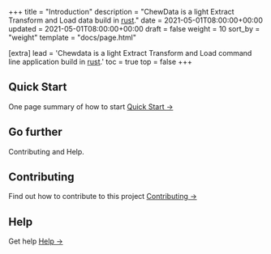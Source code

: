 +++
title = "Introduction"
description = "ChewData is a light Extract Transform and Load data build in [rust](https://www.rust-lang.org/)."
date = 2021-05-01T08:00:00+00:00
updated = 2021-05-01T08:00:00+00:00
draft = false
weight = 10
sort_by = "weight"
template = "docs/page.html"

[extra]
lead = 'Chewdata is a light Extract Transform and Load command line application build in <a href="https://www.rust-lang.org/" title="rust" rel="no-follow" target="_blank">rust</a>.'
toc = true
top = false
+++

## Quick Start

One page summary of how to start [Quick Start →](../quick-start/)

## Go further

Contributing and Help.

## Contributing

Find out how to contribute to this project [Contributing →](../../contributing/how-to-contribute/)

## Help

Get help [Help →](../../help/faq/)
